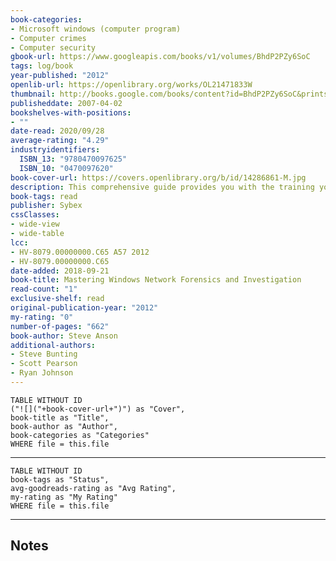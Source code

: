 ```yaml
---
book-categories:
- Microsoft windows (computer program)
- Computer crimes
- Computer security
gbook-url: https://www.googleapis.com/books/v1/volumes/BhdP2PZy6SoC
tags: log/book
year-published: "2012"
openlib-url: https://openlibrary.org/works/OL21471833W
thumbnail: http://books.google.com/books/content?id=BhdP2PZy6SoC&printsec=frontcover&img=1&zoom=1&edge=curl&source=gbs_api
publisheddate: 2007-04-02
bookshelves-with-positions:
- ""
date-read: 2020/09/28
average-rating: "4.29"
industryidentifiers:
  ISBN_13: "9780470097625"
  ISBN_10: "0470097620"
book-cover-url: https://covers.openlibrary.org/b/id/14286861-M.jpg
description: This comprehensive guide provides you with the training you need to arm yourself against phishing, bank fraud, unlawful hacking, and other computer crimes. Two seasoned law enforcement professionals discuss everything from recognizing high-tech criminal activity and collecting evidence to presenting it in a way that judges and juries can understand. They cover the range of skills, standards, and step-by-step procedures you???ll need to conduct a criminal investigation in a Windows environment and make your evidence stand up in court.
book-tags: read
publisher: Sybex
cssClasses:
- wide-view
- wide-table
lcc:
- HV-8079.00000000.C65 A57 2012
- HV-8079.00000000.C65
date-added: 2018-09-21
book-title: Mastering Windows Network Forensics and Investigation
read-count: "1"
exclusive-shelf: read
original-publication-year: "2012"
my-rating: "0"
number-of-pages: "662"
book-author: Steve Anson
additional-authors:
- Steve Bunting
- Scott Pearson
- Ryan Johnson
---
```


```dataview
TABLE WITHOUT ID
("![]("+book-cover-url+")") as "Cover",
book-title as "Title",
book-author as "Author",
book-categories as "Categories"
WHERE file = this.file
```
---
```dataview
TABLE WITHOUT ID
book-tags as "Status",
avg-goodreads-rating as "Avg Rating",
my-rating as "My Rating"
WHERE file = this.file
```
---
## Notes


